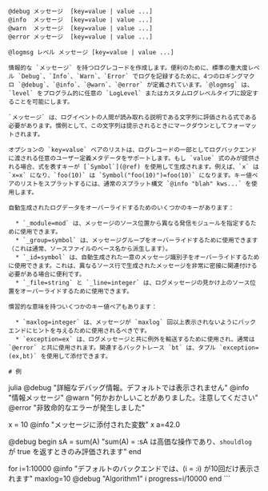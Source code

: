 ```
@debug メッセージ  [key=value | value ...]
@info  メッセージ  [key=value | value ...]
@warn  メッセージ  [key=value | value ...]
@error メッセージ  [key=value | value ...]

@logmsg レベル メッセージ [key=value | value ...]

情報的な `メッセージ` を持つログレコードを作成します。便利のために、標準の重大度レベル `Debug`、`Info`、`Warn`、`Error` でログを記録するために、4つのロギングマクロ `@debug`、`@info`、`@warn`、`@error` が定義されています。`@logmsg` は、`level` をプログラム的に任意の `LogLevel` またはカスタムログレベルタイプに設定することを可能にします。

`メッセージ` は、ログイベントの人間が読み取れる説明である文字列に評価される式である必要があります。慣例として、この文字列は提示されるときにマークダウンとしてフォーマットされます。

オプションの `key=value` ペアのリストは、ログレコードの一部としてログバックエンドに渡される任意のユーザー定義メタデータをサポートします。もし `value` 式のみが提供される場合、式を表すキーが [`Symbol`](@ref) を使用して生成されます。例えば、`x` は `x=x` になり、`foo(10)` は `Symbol("foo(10)")=foo(10)` になります。キー値ペアのリストをスプラットするには、通常のスプラット構文 `@info "blah" kws...` を使用します。

自動生成されたログデータをオーバーライドするためのいくつかのキーがあります：

  * `_module=mod` は、メッセージのソース位置から異なる発信モジュールを指定するために使用できます。
  * `_group=symbol` は、メッセージグループをオーバーライドするために使用できます（これは通常、ソースファイルのベース名から派生します）。
  * `_id=symbol` は、自動生成された一意のメッセージ識別子をオーバーライドするために使用できます。これは、異なるソース行で生成されたメッセージを非常に密接に関連付ける必要がある場合に便利です。
  * `_file=string` と `_line=integer` は、ログメッセージの見かけ上のソース位置をオーバーライドするために使用できます。

慣習的な意味を持ついくつかのキー値ペアもあります：

  * `maxlog=integer` は、メッセージが `maxlog` 回以上表示されないようにバックエンドにヒントを与えるために使用されるべきです。
  * `exception=ex` は、ログメッセージと共に例外を輸送するために使用され、通常は `@error` と共に使用されます。関連するバックトレース `bt` は、タプル `exception=(ex,bt)` を使用して添付できます。

# 例

```

julia @debug "詳細なデバッグ情報。デフォルトでは表示されません" @info  "情報メッセージ" @warn  "何かおかしいことがありました。注意してください" @error "非致命的なエラーが発生しました"

x = 10 @info "メッセージに添付された変数" x a=42.0

@debug begin     sA = sum(A)     "sum(A) = :sA は高価な操作であり、`shouldlog` が true を返すときのみ評価されます" end

for i=1:10000     @info "デフォルトのバックエンドでは、(i = :i) が10回だけ表示されます"  maxlog=10     @debug "Algorithm1" i progress=i/10000 end ```
